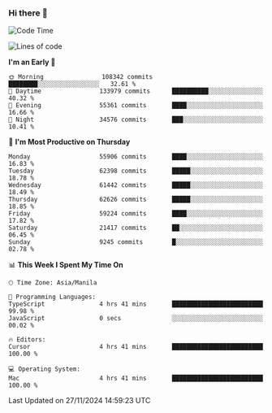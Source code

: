 ### Hi there 👋

<!--START_SECTION:waka-->
![Code Time](http://img.shields.io/badge/Code%20Time-5%2C712%20hrs%209%20mins-blue)

![Lines of code](https://img.shields.io/badge/From%20Hello%20World%20I%27ve%20Written-122.6%20million%20lines%20of%20code-blue)

**I'm an Early 🐤** 

```text
🌞 Morning                108342 commits      ████████░░░░░░░░░░░░░░░░░   32.61 % 
🌆 Daytime                133979 commits      ██████████░░░░░░░░░░░░░░░   40.32 % 
🌃 Evening                55361 commits       ████░░░░░░░░░░░░░░░░░░░░░   16.66 % 
🌙 Night                  34576 commits       ███░░░░░░░░░░░░░░░░░░░░░░   10.41 % 
```
📅 **I'm Most Productive on Thursday** 

```text
Monday                   55906 commits       ████░░░░░░░░░░░░░░░░░░░░░   16.83 % 
Tuesday                  62398 commits       █████░░░░░░░░░░░░░░░░░░░░   18.78 % 
Wednesday                61442 commits       █████░░░░░░░░░░░░░░░░░░░░   18.49 % 
Thursday                 62626 commits       █████░░░░░░░░░░░░░░░░░░░░   18.85 % 
Friday                   59224 commits       ████░░░░░░░░░░░░░░░░░░░░░   17.82 % 
Saturday                 21417 commits       ██░░░░░░░░░░░░░░░░░░░░░░░   06.45 % 
Sunday                   9245 commits        █░░░░░░░░░░░░░░░░░░░░░░░░   02.78 % 
```


📊 **This Week I Spent My Time On** 

```text
🕑︎ Time Zone: Asia/Manila

💬 Programming Languages: 
TypeScript               4 hrs 41 mins       █████████████████████████   99.98 % 
JavaScript               0 secs              ░░░░░░░░░░░░░░░░░░░░░░░░░   00.02 % 

🔥 Editors: 
Cursor                   4 hrs 41 mins       █████████████████████████   100.00 % 

💻 Operating System: 
Mac                      4 hrs 41 mins       █████████████████████████   100.00 % 
```


 Last Updated on 27/11/2024 14:59:23 UTC
<!--END_SECTION:waka-->


<!--
**rad182/rad182** is a ✨ _special_ ✨ repository because its `README.md` (this file) appears on your GitHub profile.

Here are some ideas to get you started:

- 🔭 I’m currently working on ...
- 🌱 I’m currently learning ...
- 👯 I’m looking to collaborate on ...
- 🤔 I’m looking for help with ...
- 💬 Ask me about ...
- 📫 How to reach me: ...
- 😄 Pronouns: ...
- ⚡ Fun fact: ...
-->
